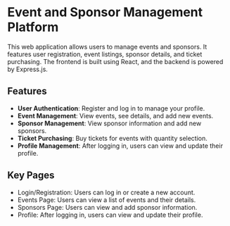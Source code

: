 # Event and Sponsor Management Platform

This web application allows users to manage events and sponsors. It features user registration, event listings, sponsor details, and ticket purchasing. The frontend is built using React, and the backend is powered by Express.js.

## Features

- **User Authentication**: Register and log in to manage your profile.
- **Event Management**: View events, see details, and add new events.
- **Sponsor Management**: View sponsor information and add new sponsors.
- **Ticket Purchasing**: Buy tickets for events with quantity selection.
- **Profile Management**: After logging in, users can view and update their profile.

## Key Pages
- Login/Registration: Users can log in or create a new account.
- Events Page: Users can view a list of events and their details.
- Sponsors Page: Users can view and add sponsor information.
- Profile: After logging in, users can view and update their profile.

